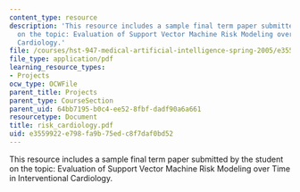 ```yaml
---
content_type: resource
description: 'This resource includes a sample final term paper submitted by the student
  on the topic: Evaluation of Support Vector Machine Risk Modeling over Time in Interventional
  Cardiology.'
file: /courses/hst-947-medical-artificial-intelligence-spring-2005/e3559922e798fa9b75edc8f7daf0bd52_risk_cardiology.pdf
file_type: application/pdf
learning_resource_types:
- Projects
ocw_type: OCWFile
parent_title: Projects
parent_type: CourseSection
parent_uid: 64bb7195-b0c4-ee52-8fbf-dadf90a6a661
resourcetype: Document
title: risk_cardiology.pdf
uid: e3559922-e798-fa9b-75ed-c8f7daf0bd52
---
```

This resource includes a sample final term paper submitted by the student on the topic: Evaluation of Support Vector Machine Risk Modeling over Time in Interventional Cardiology.

